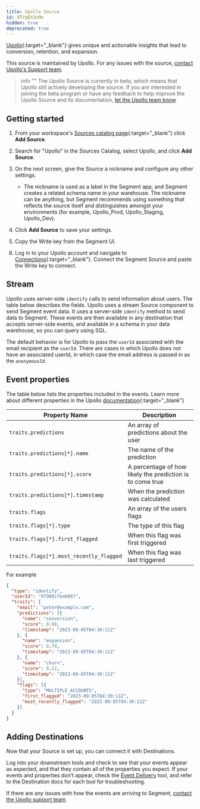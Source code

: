 ```yaml
---
title: Upollo Source
id: 9TYqEh3nMe
hidden: true
deprecated: true
---
```


[Upollo](https://upollo.ai?utm_source=segmentio&utm_medium=docs&utm_campaign=partners){:target="_blank"} gives unique and actionable insights that lead to conversion, retention, and expansion.

This source is maintained by Upollo. For any issues with the source, [contact Upollo's Support team](mailto:support@upollo.ai).

> info ""
> The Upollo Source is currently in beta, which means that Upollo still actively developing the source. If you are interested in joining the beta program or have any feedback to help improve the Upollo Source and its documentation, [let the Upollo team know](mailto:support@upollo.ai).

## Getting started

1. From your workspace's [Sources catalog page](https://app.segment.com/goto-my-workspace/sources/catalog){:target="_blank”} click **Add Source**.
2. Search for "Upollo" in the Sources Catalog, select Upollo, and click **Add Source**.
3. On the next screen, give the Source a nickname and configure any other settings.

   - The nickname is used as a label in the Segment app, and Segment creates a related schema name in your warehouse. The nickname can be anything, but Segment recommends using something that reflects the source itself and distinguishes amongst your environments (for example, Upollo_Prod, Upollo_Staging, Upollo_Dev).

4. Click **Add Source** to save your settings.
5. Copy the Write key from the Segment UI.
6. Log in to your Upollo account and navigate to [Connections](https://upollo.ai/app/settings/connections){:target="_blank”}. Connect the Segment Source and paste the Write key to connect.


## Stream

Upollo uses server-side `identify` calls to send information about users. The table below describes the fields.
Upollo uses a stream Source component to send Segment event data. It uses a server-side `identify` method to send data to Segment. These events are then available in any destination that accepts server-side events, and available in a schema in your data warehouse, so you can query using SQL.

The default behavior is for Upollo to pass the `userId` associated with the email recipient as the `userId`. There are cases in which Upollo does not have an associated userId, in which case the email address is passed in as the `anonymousId`.

## Event properties

The table below lists the properties included in the events. Learn more about different properties in the Upollo [documentation](https://upollo.ai/docs/reference?utm_source=segmentio&utm_medium=docs&utm_campaign=partners){:target="_blank”}

| Property Name                           | Description                                               |
| --------------------------------------- | --------------------------------------------------------- |
| `traits.predictions`                    | An array of predictions about the user                    |
| `traits.predictions[*].name`            | The name of the prediction                                |
| `traits.predictions[*].score`           | A percentage of how likely the prediction is to come true |
| `traits.predictions[*].timestamp`       | When the prediction was calculated                        |
| `traits.flags`                          | An array of the users flags                               |
| `traits.flags[*].type`                  | The type of this flag                                     |
| `traits.flags[*].first_flagged`         | When this flag was first triggered                        |
| `traits.flags[*].most_recently_flagged` | When this flag was last triggered                         |

For example
```json
{
  "type": "identify",
  "userId": "97980cfea0067",
  "traits": {
    "email": "peter@example.com",
    "predictions": [{
      "name": "conversion",
      "score": 0.98,
      "timestamp": "2023-09-05T04:30:11Z"
    }, {
      "name": "expansion",
      "score": 0.78,
      "timestamp": "2023-09-05T04:30:11Z"
    }, {
      "name": "churn",
      "score": 0.12,
      "timestamp": "2023-09-05T04:30:11Z"
    }],
    "flags": [{
      "type": "MULTIPLE_ACCOUNTS",
      "first_flagged": "2023-09-05T04:30:11Z",
      "most_recently_flagged": "2023-09-05T04:30:11Z"
    }]
  }
}
```

## Adding Destinations

Now that your Source is set up, you can connect it with Destinations.

Log into your downstream tools and check to see that your events appear as expected, and that they contain all of the properties you expect. If your events and properties don’t appear, check the [Event Delivery](/docs/connections/event-delivery/) tool, and refer to the Destination docs for each tool for troubleshooting.

If there are any issues with how the events are arriving to Segment, [contact the Upollo support team](mailto:support@upollo.ai).
